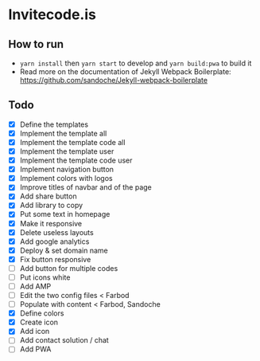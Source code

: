 # Invitecode.is

## How to run
* `yarn install` then `yarn start` to develop and `yarn build:pwa` to build it 
* Read more on the documentation of Jekyll Webpack Boilerplate: https://github.com/sandoche/Jekyll-webpack-boilerplate

## Todo
- [x] Define the templates
- [x] Implement the template all
- [x] Implement the template code all
- [x] Implement the template user
- [x] Implement the template code user
- [x] Implement navigation button
- [x] Implement colors with logos
- [x] Improve titles of navbar and of the page
- [x] Add share button
- [x] Add library to copy
- [x] Put some text in homepage
- [x] Make it responsive
- [x] Delete useless layouts
- [x] Add google analytics
- [x] Deploy & set domain name
- [x] Fix button responsive
- [ ] Add button for multiple codes
- [ ] Put icons white
- [ ] Add AMP
- [ ] Edit the two config files < Farbod
- [ ] Populate with content < Farbod, Sandoche
- [x] Define colors
- [x] Create icon
- [x] Add icon
- [ ] Add contact solution / chat
- [ ] Add PWA